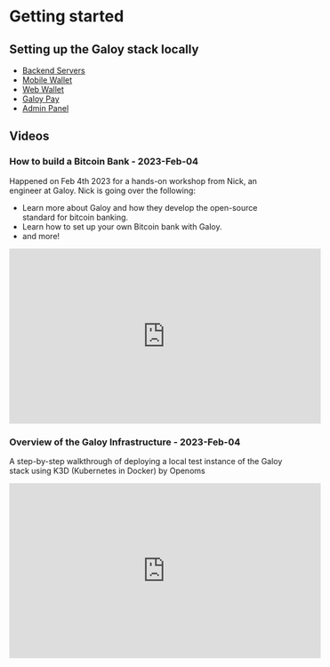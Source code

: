 # Getting started

## Setting up the Galoy stack locally

* [Backend Servers](/docs/deployment/backend-servers)
* [Mobile Wallet](/docs/deployment/mobile-wallet.md)
* [Web Wallet](/docs/deployment/web-wallet.md)
* [Galoy Pay](/docs/deployment/galoy-pay.md)
* [Admin Panel](/docs/deployment/admin-panel.md)

## Videos
###  How to build a Bitcoin Bank - 2023-Feb-04
Happened on Feb 4th 2023 for a hands-on workshop from Nick, an engineer at Galoy. Nick is going over the following:

* Learn more about Galoy and how they develop the open-source standard for bitcoin banking.
* Learn how to set up your own Bitcoin bank with Galoy.
* and more!

<iframe width="560" height="315" src="https://www.youtube.com/embed/j1Anp6vWQP0" title="YouTube video player" frameborder="0" allow="accelerometer; autoplay; clipboard-write; encrypted-media; gyroscope; picture-in-picture; web-share" allowfullscreen></iframe>

### Overview of the Galoy Infrastructure - 2023-Feb-04
A step-by-step walkthrough of deploying a local test instance of the Galoy stack using K3D (Kubernetes in Docker) by Openoms

<iframe width="560" height="315" src="https://www.youtube.com/embed/4BjADqwD9H8" title="YouTube video player" frameborder="0" allow="accelerometer; autoplay; clipboard-write; encrypted-media; gyroscope; picture-in-picture; web-share" allowfullscreen></iframe>


